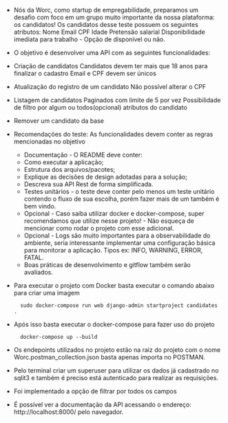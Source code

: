 - Nós da Worc, como startup de empregabilidade, preparamos um desafio com foco em um grupo muito importante da nossa plataforma: os candidatos!
Os candidatos desse teste possuem os seguintes atributos:
    Nome
    Email
    CPF
    Idade
    Pretensão salarial
    Disponibilidade imediata para trabalho - Opção de disponível ou não.
    
- O objetivo é desenvolver uma API com as seguintes funcionalidades:
- Criação de candidatos
    Candidatos devem ter mais que 18 anos para finalizar o cadastro
    Email e CPF devem ser únicos
- Atualização do registro de um candidato
    Não possível alterar o CPF
- Listagem de candidatos
    Paginados com limite de 5 por vez
    Possibilidade de filtro por algum ou todos(opcional) atributos do candidato
- Remover um candidato da base

- Recomendações do teste:
    As funcionalidades devem conter as regras mencionadas no objetivo
    - Documentação - O README deve conter:
    - Como executar a aplicação;
    - Estrutura dos arquivos/pacotes;
    - Explique as decisões de design adotadas para a solução;
    - Descreva sua API Rest de forma simplificada.
    - Testes unitários - o teste deve conter pelo menos um teste unitário contendo o fluxo
    de sua escolha, porém fazer mais de um também é bem vindo.
    - Opcional - Caso saiba utilizar docker e docker-compose, super recomendamos que
    utilize nesse projeto! - Não esqueça de mencionar como rodar o projeto com esse
    adicional.
    - Opcional - Logs são muito importantes para a observabilidade do ambiente, seria
    interessante implementar uma configuração básica para monitorar a aplicação.
    Tipos ex: INFO, WARNING, ERROR, FATAL.
    - Boas práticas de desenvolvimento e gitflow também serão avaliados.


- Para executar o projeto com Docker basta executar o comando abaixo para criar uma imagem

        sudo docker-compose run web django-admin startproject candidates . 

- Após isso basta executar o docker-compose para fazer uso do projeto

        docker-compose up --build

- Os endepoints utilizados no projeto estão na raiz do projeto com o nome Worc.postman_collection.json basta apenas importa no POSTMAN.

- Pelo terminal criar um superuser para utilizar os dados já cadastrado no sqlit3 e também é preciso está autenticado para realizar as requisições.
- Foi implementado a opção de filtrar por todos os campos
- É possível ver a documentação da API acessando o endereço: http://localhost:8000/ pelo navegador.
 
